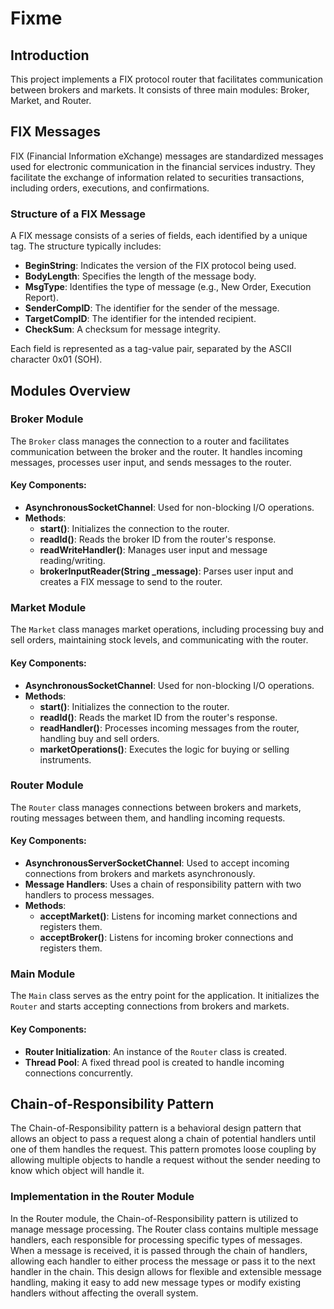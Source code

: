 # Fixme

## Introduction
This project implements a FIX protocol router that facilitates communication between brokers and markets. It consists of three main modules: Broker, Market, and Router.

## FIX Messages

FIX (Financial Information eXchange) messages are standardized messages used for electronic communication in the financial services industry. They facilitate the exchange of information related to securities transactions, including orders, executions, and confirmations.

### Structure of a FIX Message

A FIX message consists of a series of fields, each identified by a unique tag. The structure typically includes:
- **BeginString**: Indicates the version of the FIX protocol being used.
- **BodyLength**: Specifies the length of the message body.
- **MsgType**: Identifies the type of message (e.g., New Order, Execution Report).
- **SenderCompID**: The identifier for the sender of the message.
- **TargetCompID**: The identifier for the intended recipient.
- **CheckSum**: A checksum for message integrity.

Each field is represented as a tag-value pair, separated by the ASCII character 0x01 (SOH).

## Modules Overview

### Broker Module
The `Broker` class manages the connection to a router and facilitates communication between the broker and the router. It handles incoming messages, processes user input, and sends messages to the router.

#### Key Components:
- **AsynchronousSocketChannel**: Used for non-blocking I/O operations.
- **Methods**:
  - **start()**: Initializes the connection to the router.
  - **readId()**: Reads the broker ID from the router's response.
  - **readWriteHandler()**: Manages user input and message reading/writing.
  - **brokerInputReader(String _message)**: Parses user input and creates a FIX message to send to the router.

### Market Module
The `Market` class manages market operations, including processing buy and sell orders, maintaining stock levels, and communicating with the router.

#### Key Components:
- **AsynchronousSocketChannel**: Used for non-blocking I/O operations.
- **Methods**:
  - **start()**: Initializes the connection to the router.
  - **readId()**: Reads the market ID from the router's response.
  - **readHandler()**: Processes incoming messages from the router, handling buy and sell orders.
  - **marketOperations()**: Executes the logic for buying or selling instruments.

### Router Module
The `Router` class manages connections between brokers and markets, routing messages between them, and handling incoming requests.

#### Key Components:
- **AsynchronousServerSocketChannel**: Used to accept incoming connections from brokers and markets asynchronously.
- **Message Handlers**: Uses a chain of responsibility pattern with two handlers to process messages.
- **Methods**:
  - **acceptMarket()**: Listens for incoming market connections and registers them.
  - **acceptBroker()**: Listens for incoming broker connections and registers them.

### Main Module
The `Main` class serves as the entry point for the application. It initializes the `Router` and starts accepting connections from brokers and markets.

#### Key Components:
- **Router Initialization**: An instance of the `Router` class is created.
- **Thread Pool**: A fixed thread pool is created to handle incoming connections concurrently.

## Chain-of-Responsibility Pattern

The Chain-of-Responsibility pattern is a behavioral design pattern that allows an object to pass a request along a chain of potential handlers until one of them handles the request. This pattern promotes loose coupling by allowing multiple objects to handle a request without the sender needing to know which object will handle it.

### Implementation in the Router Module

In the Router module, the Chain-of-Responsibility pattern is utilized to manage message processing. The Router class contains multiple message handlers, each responsible for processing specific types of messages. When a message is received, it is passed through the chain of handlers, allowing each handler to either process the message or pass it to the next handler in the chain. This design allows for flexible and extensible message handling, making it easy to add new message types or modify existing handlers without affecting the overall system.



